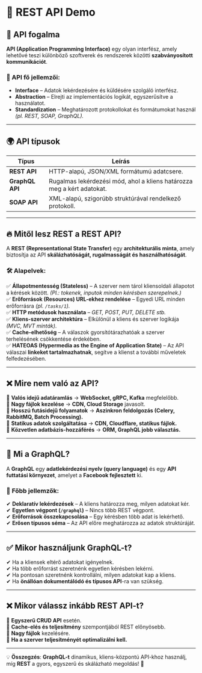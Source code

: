 # 🚀 REST API Demo

## 📌 API fogalma
**API (Application Programming Interface)** egy olyan interfész, amely lehetővé teszi különböző szoftverek és rendszerek közötti **szabványosított kommunikációt**.

### 🔹 API fő jellemzői:
- **Interface** – Adatok lekérdezésére és küldésére szolgáló interfész.
- **Abstraction** – Elrejti az implementációs logikát, egyszerűsítve a használatot.
- **Standardization** – Meghatározott protokollokat és formátumokat használ *(pl. REST, SOAP, GraphQL).*  

---

## 🌍 API típusok

| Típus        | Leírás |
|-------------|---------|
| **REST API** | HTTP-alapú, JSON/XML formátumú adatcsere. |
| **GraphQL API** | Rugalmas lekérdezési mód, ahol a kliens határozza meg a kért adatokat. |
| **SOAP API** | XML-alapú, szigorúbb struktúrával rendelkező protokoll. |

---

## 🔥 Mitől lesz REST a REST API?
A **REST (Representational State Transfer)** egy **architekturális minta**, amely biztosítja az API **skálázhatóságát, rugalmasságát és használhatóságát**.

### 🛠 Alapelvek:

✅ **Állapotmentesség (Stateless)** – A szerver nem tárol kliensoldali állapotot a kérések között. *(Pl.: tokenek, inputok minden kérésben szerepelnek.)*  
✅ **Erőforrások (Resources) URL-ekhez rendelése** – Egyedi URL minden erőforrásra *(pl. `/tasks/1`).*  
✅ **HTTP metódusok használata** – *GET, POST, PUT, DELETE stb.*  
✅ **Kliens-szerver architektúra** – Elkülönül a kliens és szerver logikája *(MVC, MVT minták).*  
✅ **Cache-elhetőség** – A válaszok gyorsítótárazhatóak a szerver terhelésének csökkentése érdekében.  
✅ **HATEOAS (Hypermedia as the Engine of Application State)** – Az API válaszai **linkeket tartalmazhatnak**, segítve a klienst a további műveletek felfedezésében.  

---

## ❌ Mire **nem való** az API?

🚫 **Valós idejű adatáramlás** → **WebSocket, gRPC, Kafka** megfelelőbb.  
🚫 **Nagy fájlok kezelése** → **CDN, Cloud Storage** javasolt.  
🚫 **Hosszú futásidejű folyamatok** → **Aszinkron feldolgozás (Celery, RabbitMQ, Batch Processing).**  
🚫 **Statikus adatok szolgáltatása** → **CDN, Cloudflare, statikus fájlok.**  
🚫 **Közvetlen adatbázis-hozzáférés** → **ORM, GraphQL jobb választás.**  

---

## 🔷 **Mi a GraphQL?**

A **GraphQL** egy **adatlekérdezési nyelv (query language)** és egy **API futtatási környezet**, amelyet a **Facebook fejlesztett** ki.  

### 📌 **Főbb jellemzők:**
✔ **Deklaratív lekérdezések** – A kliens határozza meg, milyen adatokat kér.  
✔ **Egyetlen végpont (`/graphql`)** – Nincs több REST végpont.  
✔ **Erőforrások összekapcsolása** – Egy kérésben több adat is lekérhető.  
✔ **Erősen típusos séma** – Az API előre meghatározza az adatok struktúráját.  

---

## ✅ **Mikor használjunk GraphQL-t?**

✔ Ha a kliensek eltérő adatokat igényelnek.  
✔ Ha több erőforrást szeretnénk egyetlen kérésben lekérni.  
✔ Ha pontosan szeretnénk kontrollálni, milyen adatokat kap a kliens.  
✔ Ha **önállóan dokumentálódó és típusos API**-ra van szükség.  

---

## ❌ **Mikor válassz inkább REST API-t?**

🚀 **Egyszerű CRUD API** esetén.  
🚀 **Cache-elés és teljesítmény** szempontjából REST előnyösebb.  
🚀 **Nagy fájlok** kezelésére.  
🚀 **Ha a szerver teljesítményét optimalizálni kell.**  

---

💡 **Összegzés**: **GraphQL-t** dinamikus, kliens-központú API-khoz használj, míg **REST** a gyors, egyszerű és skálázható megoldás! 🚀

